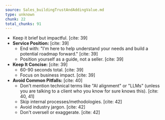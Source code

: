 ```yaml
---
source: Sales_buildingTrustAndAddingValue.md
type: unknown
chunk: 22
total_chunks: 91
---
```


* Keep it brief but impactful. [cite: 39]
* **Service Position:** [cite: 39]
    * End with: "I'm here to help understand your needs and build a potential roadmap forward." [cite: 39]
    * Position yourself as a guide, not a seller. [cite: 39]
* **Keep It Concise:** [cite: 39]
    * 60-90 seconds total. [cite: 39]
    * Focus on business impact. [cite: 39]
* **Avoid Common Pitfalls:** [cite: 40]
    * Don't mention technical terms like "AI alignment" or "LLMs" (unless you are talking to a client who you know for sure knows this). [cite: 40, 41]
    * Skip internal processes/methodologies. [cite: 42]
    * Avoid industry jargon. [cite: 42]
    * Don't oversell or exaggerate. [cite: 42]